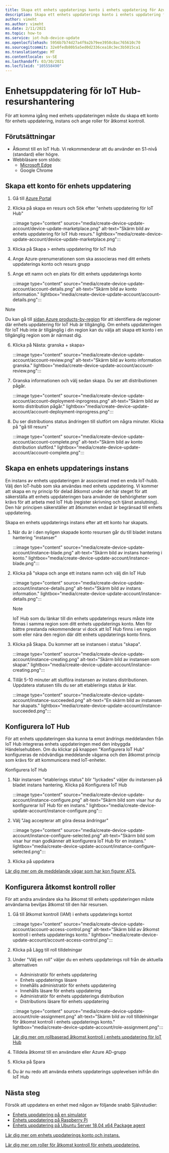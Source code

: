 ```yaml
---
title: Skapa ett enhets uppdaterings konto i enhets uppdatering för Azure IoT Hub | Microsoft Docs
description: Skapa ett enhets uppdaterings konto i enhets uppdatering för Azure IoT Hub.
author: vimeht
ms.author: vimeht
ms.date: 2/11/2021
ms.topic: how-to
ms.service: iot-hub-device-update
ms.openlocfilehash: 5956b7b74d27a4f9a2b79ee3950c8ac765610c70
ms.sourcegitcommit: 32e0fedb80b5a5ed0d2336cea18c3ec3b5015ca1
ms.translationtype: MT
ms.contentlocale: sv-SE
ms.lasthandoff: 03/30/2021
ms.locfileid: "105558490"
---
```

# <a name="device-update-for-iot-hub-resource-management"></a>Enhetsuppdatering för IoT Hub-resurshantering

För att komma igång med enhets uppdateringen måste du skapa ett konto för enhets uppdatering, instans och ange roller för åtkomst kontroll. 

## <a name="prerequisites"></a>Förutsättningar

* Åtkomst till en IoT Hub. Vi rekommenderar att du använder en S1-nivå (standard) eller högre. 
* Webbläsare som stöds:
  * [Microsoft Edge](https://www.microsoft.com/edge)
  * Google Chrome

## <a name="create-a-device-update-account"></a>Skapa ett konto för enhets uppdatering

1. Gå till [Azure Portal](https://portal.azure.com)

2. Klicka på skapa en resurs och Sök efter "enhets uppdatering för IoT Hub"

   :::image type="content" source="media/create-device-update-account/device-update-marketplace.png" alt-text="Skärm bild av enhets uppdatering för IoT Hub resurs." lightbox="media/create-device-update-account/device-update-marketplace.png":::

3. Klicka på Skapa > enhets uppdatering för IoT Hub

4. Ange Azure-prenumerationen som ska associeras med ditt enhets uppdaterings konto och resurs grupp

5. Ange ett namn och en plats för ditt enhets uppdaterings konto

   :::image type="content" source="media/create-device-update-account/account-details.png" alt-text="Skärm bild av konto information." lightbox="media/create-device-update-account/account-details.png":::

 > [!NOTE]
 > Du kan gå till [sidan Azure products-by-region](https://azure.microsoft.com/global-infrastructure/services/?products=iot-hub) för att identifiera de regioner där enhets uppdatering för IoT Hub är tillgänglig. Om enhets uppdateringen för IoT Hub inte är tillgänglig i din region kan du välja att skapa ett konto i en tillgänglig region som är närmast dig. 

6. Klicka på Nästa: granska + skapa>

   :::image type="content" source="media/create-device-update-account/account-review.png" alt-text="Skärm bild av konto information granska." lightbox="media/create-device-update-account/account-review.png":::

7. Granska informationen och välj sedan skapa. Du ser att distributionen pågår. 

   :::image type="content" source="media/create-device-update-account/account-deployment-inprogress.png" alt-text="Skärm bild av konto distribution pågår." lightbox="media/create-device-update-account/account-deployment-inprogress.png":::

8. Du ser distributions status ändringen till slutfört om några minuter. Klicka på "gå till resurs"

   :::image type="content" source="media/create-device-update-account/account-complete.png" alt-text="Skärm bild av konto distribution slutförd." lightbox="media/create-device-update-account/account-complete.png":::

## <a name="create-a-device-update-instance"></a>Skapa en enhets uppdaterings instans 

En instans av enhets uppdateringen är associerad med en enda IoT-hubb. Välj den IoT-hubb som ska användas med enhets uppdatering. Vi kommer att skapa en ny princip för delad åtkomst under det här steget för att säkerställa att enhets uppdateringen bara använder de behörigheter som krävs för att arbeta med IoT Hub (register skrivning och tjänst anslutning). Den här principen säkerställer att åtkomsten endast är begränsad till enhets uppdatering.

Skapa en enhets uppdaterings instans efter att ett konto har skapats.

1. När du är i den nyligen skapade konto resursen går du till bladet instans hantering "instanser"

   :::image type="content" source="media/create-device-update-account/instance-blade.png" alt-text="Skärm bild av instans hantering i konto." lightbox="media/create-device-update-account/instance-blade.png":::

2. Klicka på "skapa och ange ett instans namn och välj din IoT Hub

   :::image type="content" source="media/create-device-update-account/instance-details.png" alt-text="Skärm bild av instans information." lightbox="media/create-device-update-account/instance-details.png":::

   > [!NOTE] 
   > IoT Hub som du länkar till din enhets uppdaterings resurs måste inte finnas i samma region som ditt enhets uppdaterings konto. Men för bättre prestanda rekommenderar vi dock att IoT Hub finns i en region som eller nära den region där ditt enhets uppdaterings konto finns. 

3. Klicka på Skapa. Du kommer att se instansen i status "skapa". 

   :::image type="content" source="media/create-device-update-account/instance-creating.png" alt-text="Skärm bild av instansen som skapar." lightbox="media/create-device-update-account/instance-creating.png":::

4. Tillåt 5-10 minuter att slutföra instansen av instans distributionen. Uppdatera statusen tills du ser att etablerings status är klar.

   :::image type="content" source="media/create-device-update-account/instance-succeeded.png" alt-text="En skärm bild av instansen har skapats." lightbox="media/create-device-update-account/instance-succeeded.png":::

## <a name="configure-iot-hub"></a>Konfigurera IoT Hub 

För att enhets uppdateringen ska kunna ta emot ändrings meddelanden från IoT Hub integreras enhets uppdateringen med den inbyggda Händelsehubben. Om du klickar på knappen "Konfigurera IoT Hub" konfigureras de nödvändiga meddelande vägarna och den åtkomst princip som krävs för att kommunicera med IoT-enheter. 

Konfigurera IoT Hub

1. När instansen "etablerings status" blir "lyckades" väljer du instansen på bladet instans hantering. Klicka på Konfigurera IoT Hub

   :::image type="content" source="media/create-device-update-account/instance-configure.png" alt-text="Skärm bild som visar hur du konfigurerar IoT Hub för en instans." lightbox="media/create-device-update-account/instance-configure.png":::

2. Välj "Jag accepterar att göra dessa ändringar"

   :::image type="content" source="media/create-device-update-account/instance-configure-selected.png" alt-text="Skärm bild som visar hur man godkänner att konfigurera IoT Hub för en instans." lightbox="media/create-device-update-account/instance-configure-selected.png":::

3. Klicka på uppdatera

[Lär dig mer om de meddelande vägar som har kon figurer ATS.](device-update-resources.md) 


## <a name="configure-access-control-roles"></a>Konfigurera åtkomst kontroll roller

För att andra användare ska ha åtkomst till enhets uppdateringen måste användarna beviljas åtkomst till den här resursen. 

1. Gå till åtkomst kontroll (IAM) i enhets uppdaterings kontot

   :::image type="content" source="media/create-device-update-account/account-access-control.png" alt-text="Skärm bild av åtkomst kontroll i enhets uppdaterings konto." lightbox="media/create-device-update-account/account-access-control.png":::

2. Klicka på Lägg till roll tilldelningar

3. Under "Välj en roll" väljer du en enhets uppdaterings roll från de aktuella alternativen
     - Administratör för enhets uppdatering
     - Enhets uppdaterings läsare
     - Innehålls administratör för enhets uppdatering
     - Innehålls läsare för enhets uppdatering
     - Administratör för enhets uppdaterings distribution
     - Distributions läsare för enhets uppdatering
     
   :::image type="content" source="media/create-device-update-account/role-assignment.png" alt-text="Skärm bild av roll tilldelningar för åtkomst kontroll i enhets uppdaterings konto." lightbox="media/create-device-update-account/role-assignment.png":::
    
    [Lär dig mer om rollbaserad åtkomst kontroll i enhets uppdatering för IoT Hub](device-update-control-access.md) 
    
4. Tilldela åtkomst till en användare eller Azure AD-grupp
5. Klicka på Spara
6. Du är nu redo att använda enhets uppdaterings upplevelsen inifrån din IoT Hub

## <a name="next-steps"></a>Nästa steg

Försök att uppdatera en enhet med någon av följande snabb Självstudier:

 - [Enhets uppdatering på en simulator](device-update-simulator.md)
 - [Enhets uppdatering på Raspberry Pi](device-update-raspberry-pi.md)
 - [Enhets uppdatering på Ubuntu Server 18,04 x64 Package agent](device-update-ubuntu-agent.md)

[Lär dig mer om enhets uppdaterings konto och instans.](device-update-resources.md) 

[Lär dig mer om roller för åtkomst kontroll för enhets uppdatering. ](device-update-control-access.md) 

